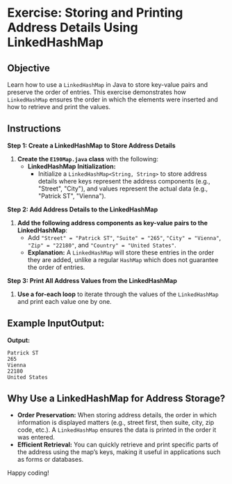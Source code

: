 # Exercise: Storing and Printing Address Details Using LinkedHashMap

## Objective
Learn how to use a `LinkedHashMap` in Java to store key-value pairs and preserve the order of entries. This exercise demonstrates how `LinkedHashMap` ensures the order in which the elements were inserted and how to retrieve and print the values.

## Instructions

**Step 1: Create a LinkedHashMap to Store Address Details**

1. **Create the `E190Map.java` class** with the following:
    - **LinkedHashMap Initialization:**
        - Initialize a `LinkedHashMap<String, String>` to store address details where keys represent the address components (e.g., "Street", "City"), and values represent the actual data (e.g., "Patrick ST", "Vienna").


**Step 2: Add Address Details to the LinkedHashMap**

1. **Add the following address components as key-value pairs to the LinkedHashMap**:
    - Add `"Street" = "Patrick ST"`, `"Suite" = "265"`, `"City" = "Vienna"`, `"Zip" = "22180"`, and `"Country" = "United States"`.
    - **Explanation:** A `LinkedHashMap` will store these entries in the order they are added, unlike a regular `HashMap` which does not guarantee the order of entries.

**Step 3: Print All Address Values from the LinkedHashMap**

1. **Use a for-each loop** to iterate through the values of the `LinkedHashMap` and print each value one by one.

## Example InputOutput:

**Output:**

```plaintext
Patrick ST
265
Vienna
22180
United States
```

## Why Use a LinkedHashMap for Address Storage?

- **Order Preservation:** When storing address details, the order in which information is displayed matters (e.g., street first, then suite, city, zip code, etc.). A `LinkedHashMap` ensures the data is printed in the order it was entered.
- **Efficient Retrieval:** You can quickly retrieve and print specific parts of the address using the map’s keys, making it useful in applications such as forms or databases.

Happy coding!